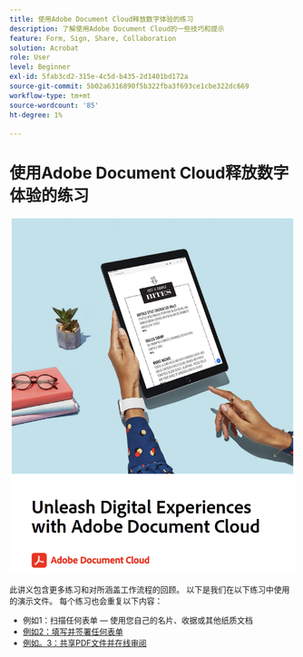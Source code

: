 ```yaml
---
title: 使用Adobe Document Cloud释放数字体验的练习
description: 了解使用Adobe Document Cloud的一些技巧和提示
feature: Form, Sign, Share, Collaboration
solution: Acrobat
role: User
level: Beginner
exl-id: 5fab3cd2-315e-4c5d-b435-2d1401bd172a
source-git-commit: 5b02a6316890f5b322fba3f693ce1cbe322dc669
workflow-type: tm+mt
source-wordcount: '85'
ht-degree: 1%

---
```


# 使用Adobe Document Cloud释放数字体验的练习

[![图像](assets/rebrand.png)](assets/Unleash_Digital_Experiences_with_Adobe_Document_Cloud.pdf)

此讲义包含更多练习和对所涵盖工作流程的回顾。 以下是我们在以下练习中使用的演示文件。 每个练习也会重复以下内容：

* 例如1：扫描任何表单 — 使用您自己的名片、收据或其他纸质文档
* [例如2：填写并签署任何表单](assets/03_FillSignScan.zip)
* [例如。3：共享PDF文件并在线审阅](assets/01_Review.zip)
